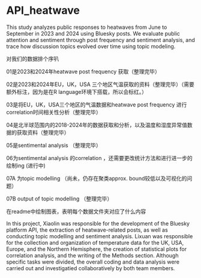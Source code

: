 # API_heatwave

This study analyzes public responses to heatwaves from June to September in 2023 and 2024 using Bluesky posts. We evaluate public attention and sentiment through post frequency and sentiment analysis, and trace how discussion topics evolved over time using topic modeling.

对我们的数据排个序叭

01是2023和2024年heatwave post frequency 获取（整理完毕）

02是2023和2024年EU，UK，USA 三个地区气温获取的资料（整理完毕）（需要额外标注，因为是在R language环境下搭载，所以会标红。）

03是将EU，UK，USA三个地区的气温数据和heatwave post frequency 进行correlation时间相关性分析（整理完毕）

04是北半球范围内的2018-2024年的数据获取和分析，以及温度和湿度异常值数据的获取资料（整理完毕）

05是sentimental analysis （整理完毕）

06为sentimental analysis 的correlation ，还需要更改统计方法和进行进一步的绘制ing (进行中)

07A 为topic modelling （尚未，仍存在聚类approx. bound较低以及可视化的问题）

07B output of topic modelling （整理完毕）



在readme中绘制图表，表明每个数据文件夹对应了什么内容

In this project, Xiaolin was responsible for the development of the Bluesky platform API, the extraction of heatwave-related posts, as well as conducting topic modelling and sentiment analysis.
Lixuan was responsible for the collection and organization of temperature data for the UK, USA, Europe, and the Northern Hemisphere, the creation of statistical plots for correlation analysis, and the writing of the Methods section.
Although specific tasks were divided, the overall coding and data analysis were carried out and investigatied collaboratively by both team members.
